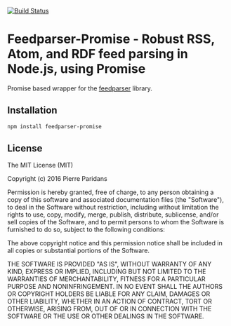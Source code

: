 [![Build Status](https://secure.travis-ci.org/pparidans/feedparser-promise.png?branch=master)](https://travis-ci.org/pparidans/feedparser-promise)

# Feedparser-Promise - Robust RSS, Atom, and RDF feed parsing in Node.js, using Promise
Promise based wrapper for the [feedparser](https://www.npmjs.com/package/feedparser) library.

## Installation

```bash
npm install feedparser-promise
```

## License

The MIT License (MIT)

Copyright (c) 2016 Pierre Paridans

Permission is hereby granted, free of charge, to any person obtaining a copy
of this software and associated documentation files (the "Software"), to deal
in the Software without restriction, including without limitation the rights
to use, copy, modify, merge, publish, distribute, sublicense, and/or sell
copies of the Software, and to permit persons to whom the Software is
furnished to do so, subject to the following conditions:

The above copyright notice and this permission notice shall be included in all
copies or substantial portions of the Software.

THE SOFTWARE IS PROVIDED "AS IS", WITHOUT WARRANTY OF ANY KIND, EXPRESS OR
IMPLIED, INCLUDING BUT NOT LIMITED TO THE WARRANTIES OF MERCHANTABILITY,
FITNESS FOR A PARTICULAR PURPOSE AND NONINFRINGEMENT. IN NO EVENT SHALL THE
AUTHORS OR COPYRIGHT HOLDERS BE LIABLE FOR ANY CLAIM, DAMAGES OR OTHER
LIABILITY, WHETHER IN AN ACTION OF CONTRACT, TORT OR OTHERWISE, ARISING FROM,
OUT OF OR IN CONNECTION WITH THE SOFTWARE OR THE USE OR OTHER DEALINGS IN THE
SOFTWARE.
